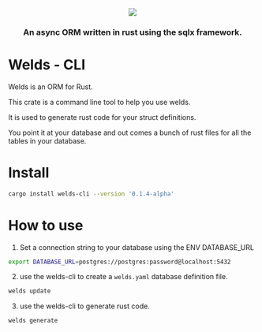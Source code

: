 
<div align="center">
  <img src="https://raw.githubusercontent.com/weldsorm/welds/main/page/src/assets/images/banner.png"/>
  <h3>An async ORM written in rust using the sqlx framework.</h3>
</div>



# Welds - CLI

Welds is an ORM for Rust. 

This crate is a command line tool to help you use welds.

It is used to generate rust code for your struct definitions.

You point it at your database and out comes a bunch of rust files for all the tables in your database.

# Install
```bash
cargo install welds-cli --version '0.1.4-alpha'
```

# How to use

1) Set a connection string to your database using the ENV DATABASE_URL

```bash
export DATABASE_URL=postgres://postgres:password@localhost:5432
```

2) use the welds-cli to create a `welds.yaml` database definition file.
```bash
welds update
```

3) use the welds-cli to generate rust code. 
```bash
welds generate
```
